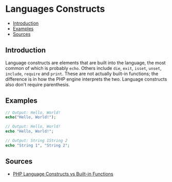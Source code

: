 # Languages Constructs

- [Introduction](#introduction)
- [Examples](#examples)
- [Sources](#sources)

## Introduction

Language constructs are elements that are built into the language, the most common of which is probably `echo`. Others include `die`, `exit`, `isset`, `unset`, `include`, `require` and `print`. These are not actually built-in functions; the difference is in how the PHP engine interprets the two. Language constructs also don't require parenthesis.

## Examples

```php
// Output: Hello, World!
echo("Hello, World!");

// Output: Hello, World!
echo "Hello, World!";

// Output: String 1String 2
echo "String 1", "String 2";
```

## Sources

- [PHP Language Constructs vs Built-in Functions](http://www.phpknowhow.com/basics/language-constructs-vs-built-in-functions/)
